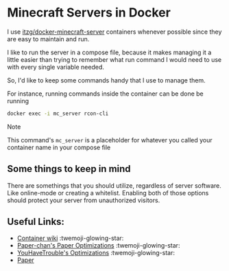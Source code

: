 # Minecraft Servers in Docker

I use [itzg/docker-minecraft-server](https://github.com/itzg/docker-minecraft-server) containers whenever possible since they are easy to maintain and run.

I like to run the server in a compose file, because it makes managing it a little easier than trying to remember what run command I would need to use with every single variable needed.

So, I'd like to keep some commands handy that I use to manage them.

For instance, running commands inside the container can be done be running

```sh
docker exec -i mc_server rcon-cli
```

> [!NOTE]
> This command's ```mc_server``` is a placeholder for whatever you called your container name in your compose file

## Some things to keep in mind

There are somethings that you should utilize, regardless of server software. Like online-mode or creating a whitelist.
Enabling both of those options should protect your server from unauthorized visitors.

## Useful Links:
- [Container wiki](https://docker-minecraft-server.readthedocs.io/) :twemoji-glowing-star:
- [Paper-chan's Paper Optimizations](https://paper-chan.moe/paper-optimization/) :twemoji-glowing-star:
- [YouHaveTrouble's Optimizations](https://github.com/YouHaveTrouble/minecraft-optimization) :twemoji-glowing-star:
- [Paper](https://papermc.io)
